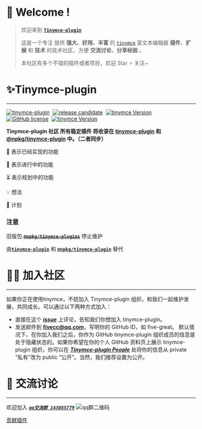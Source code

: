 # **👋 Welcome !**

> 欢迎来到 [**`Tinymce-plugin`** ](https://github.com/tinymce-plugin)
>
>这是一个专注 提供 **强大、好用、丰富** 的 [`tinymce`](https://www.tiny.cloud) 富文本编辑器 **插件**、**扩展** 和 **技术** 的技术社区，方便 **交流讨论**，**分享经验** 。
> 
> 本社区有多个不错的插件或者项目，欢迎 Star ⭐ 关注~
>



# ✨Tinymce-plugin
---

[![tinymce-plugin](https://tinymce-plugin.github.io/badge.svg)](https://github.com/tinymce-plugin)&nbsp;
[![release candidate](https://img.shields.io/npm/v/tinymce-plugin.svg)](https://www.npmjs.com/package/tinymce-plugin)&nbsp;
[![tinymce Version](https://img.shields.io/badge/tinymce-5.2.0~5.x.x-green.svg)](https://www.tiny.cloud)&nbsp; 
[![GitHub license](https://img.shields.io/github/license/tinymce-plugin/tp-indent2em.svg)](https://github.com/tinymce-plugin/tp-indent2em/blob/main/LICENSE)&nbsp;
[![tinymce Version](https://img.shields.io/npm/dm/@npkg/tinymce-plugins)](https://www.tiny.cloud)


**Tinymce-plugin 社区 所有稳定插件 将收录在 [**tinymce-plugin**](https://www.npmjs.com/package/tinymce-plugin) 和 [**@npkg/tinymce-plugin**](https://www.npmjs.com/package/@npkg/tinymce-plugin) 中。（二者同步）**




🚀 表示已经实现的功能

👷 表示进行中的功能

⏳ 表示规划中的功能

💡 想法

📝 计划


### 注意
旧版包 [~~**`@npkg/tinymce-plugins`**~~](https://www.npmjs.com/package/@npkg/tinymce-plugins) 停止维护

由[**`tinymce-plugin`**](https://www.npmjs.com/package/tinymce-plugin) 和 [**`@npkg/tinymce-plugin`**](https://www.npmjs.com/package/@npkg/tinymce-plugin) 替代

# 🙋‍♂️ 加入社区
---

如果你正在使用tinymce，不妨加入 Tinymce-plugin 组织，和我们一起维护发展，共同成长。可以通过以下两种方式加入：

- 直接在这个 [_***issue***_](https://github.com/tinymce-plugin/tinymce-plugin.github.io/issues/3) 上评论，告知我们你想加入 tinymce-plugin。
- 发送邮件到 [**fivecc@qq.com**](mailto:fivecc@qq.com?Subject=加入Tinymce-plugin社区组织)，写明你的 GitHub ID，如 five-great。
默认情况下，在你加入我们之后，你作为 GitHub tinymce-plugin 组织成员的信息是处于隐藏状态的。如果你希望在你的个人 GitHub 资料页上展示 tinymce-plugin 组织，你可以在 [*_**Tinymce-plugin People**_*](https://github.com/orgs/tinymce-plugin/people) 处将你的信息从 private “私有”改为 public “公开”。当然，我们推荐设置为公开。

# 💬 交流讨论
---

欢迎加入 [*_**`qq交流群 143085779`**_*](https://jq.qq.com/?_wv=1027&k=JgsnIlUw)
![qq群二维码](https://tinymce-plugin.github.io/qq.png#pic_center)

[贡献插件](https://tinymce-plugin.github.io/contributing/writing-guide#首行缩进(增强版))


